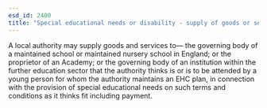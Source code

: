 ```yaml
---
esd_id: 2400
title: "Special educational needs or disability - supply of goods or services"
---
```


A local authority may supply goods and services to—
the governing body of a maintained school or maintained nursery school in England; or
the proprietor of an Academy; or
the governing body of an institution within the further education sector that the authority thinks is or is to be attended by a young person for whom the authority maintains an EHC plan, in connection with the provision of special educational needs on such terms and conditions as it thinks fit including payment.

